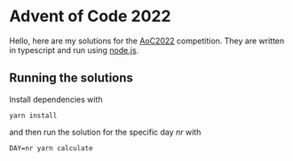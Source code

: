 # Advent of Code 2022

Hello, here are my solutions for the [AoC2022](https://adventofcode.com/2022) competition. They are written in typescript and run using [node.js](https://nodejs.org).

## Running the solutions

Install dependencies with

```
yarn install
```

and then run the solution for the specific day _nr_ with

```
DAY=nr yarn calculate
```
